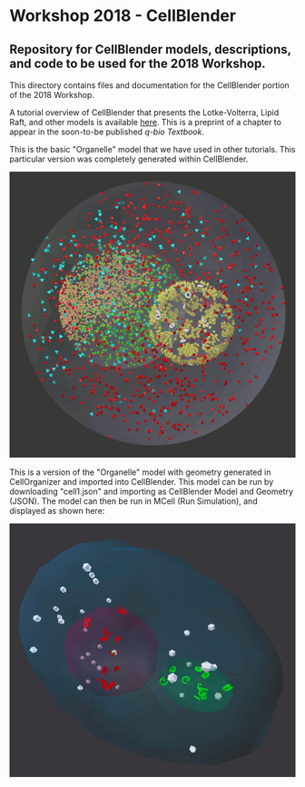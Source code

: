 # Workshop 2018 - CellBlender
## Repository for CellBlender models, descriptions, and code to be used for the 2018 Workshop.

This directory contains files and documentation for the CellBlender portion of the 2018 Workshop.

A tutorial overview of CellBlender that presents the Lotke-Volterra, Lipid Raft, and other models is available [here](GUPTA_v6.pdf). This is a preprint of a chapter to appear in the soon-to-be published *q-bio Textbook*.

This is the basic "Organelle" model that we have used in other tutorials. This particular version
was completely generated within CellBlender.

![Organelle Model in CellBlender/MCell](organelle_mcell.gif?raw=true "Organelle Model in CellBlender/MCell")

This is a version of the "Organelle" model with geometry generated in CellOrganizer and imported
into CellBlender. This model can be run by downloading "cell1.json" and importing as CellBlender Model
and Geometry (JSON). The model can then be run in MCell (Run Simulation), and displayed as shown here:

![Cell1 in CellBlender/MCell](Cell1_Test1.gif?raw=true "Cell1 in CellBlender/MCell")

